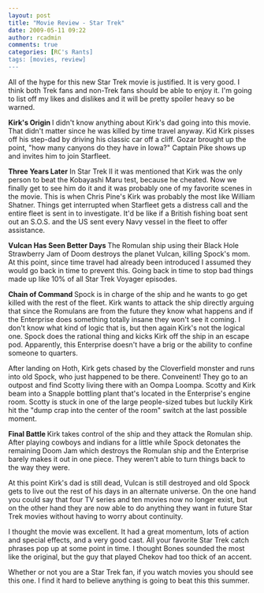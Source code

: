 ```yaml
---
layout: post
title: "Movie Review - Star Trek"
date: 2009-05-11 09:22
author: rcadmin
comments: true
categories: [RC's Rants]
tags: [movies, review]
---
```

All of the hype for this new Star Trek movie is justified. It is very good. I think both Trek fans and non-Trek fans should be able to enjoy it. I'm going to list off my likes and dislikes and it will be pretty spoiler heavy so be warned.

<strong>Kirk's Origin
</strong>I didn't know anything about Kirk's dad going into this movie. That didn't matter since he was killed by time travel anyway. Kid Kirk pisses off his step-dad by driving his classic car off a cliff. Gozar brought up the point, "how many canyons do they have in Iowa?" Captain Pike shows up and invites him to join Starfleet.

<strong>Three Years Later</strong>
In Star Trek II it was mentioned that Kirk was the only person to beat the Kobayashi Maru test, because he cheated. Now we finally get to see him do it and it was probably one of my favorite scenes in the movie. This is when Chris Pine's Kirk was probably the most like William Shatner. Things get interrupted when Starfleet gets a distress call and the entire fleet is sent in to investigate. It'd be like if a British fishing boat sent out an S.O.S. and the US sent every Navy vessel in the fleet to offer assistance.

<strong>Vulcan Has Seen Better Days
</strong>The Romulan ship using their Black Hole Strawberry Jam of Doom destroys the planet Vulcan, killing Spock's mom. At this point, since time travel had already been introduced I assumed they would go back in time to prevent this. Going back in time to stop bad things made up like 10% of all Star Trek Voyager episodes.

<strong>Chain of Command
</strong>Spock is in charge of the ship and he wants to go get killed with the rest of the fleet. Kirk wants to attack the ship directly arguing that since the Romulans are from the future they know what happens and if the Enterprise does something totally insane they won't see it coming. I don't know what kind of logic that is, but then again Kirk's not the logical one. Spock does the rational thing and kicks Kirk off the ship in an escape pod. Apparently, this Enterprise doesn't have a brig or the ability to confine someone to quarters.

After landing on Hoth, Kirk gets chased by the Cloverfield monster and runs into old Spock, who just happened to be there. Conveinent! They go to an outpost and find Scotty living there with an Oompa Loompa. Scotty and Kirk beam into a Snapple bottling plant that's located in the Enterprise's engine room. Scotty is stuck in one of the large people-sized tubes but luckily Kirk hit the "dump crap into the center of the room" switch at the last possible moment.

<strong>Final Battle
</strong>Kirk takes control of the ship and they attack the Romulan ship. After playing cowboys and indians for a little while Spock detonates the remaining Doom Jam which destroys the Romulan ship and the Enterprise barely makes it out in one piece. They weren't able to turn things back to the way they were.

At this point Kirk's dad is still dead, Vulcan is still destroyed and old Spock gets to live out the rest of his days in an alternate universe. On the one hand you could say that four TV series and ten movies now no longer exist, but on the other hand they are now able to do anything they want in future Star Trek movies without having to worry about continuity.

I thought the movie was excellent. It had a great momentum, lots of action and special effects, and a very good cast. All your favorite Star Trek catch phrases pop up at some point in time. I thought Bones sounded the most like the original, but the guy that played Chekov had too thick of an accent.

Whether or not you are a Star Trek fan, if you watch movies you should see this one. I find it hard to believe anything is going to beat this this summer.
